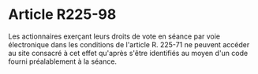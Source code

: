 # Article R225-98

Les actionnaires exerçant leurs droits de vote en séance par voie électronique dans les conditions de l'article R. 225-71 ne peuvent accéder au site consacré à cet effet qu'après s'être identifiés au moyen d'un code fourni préalablement à la séance.